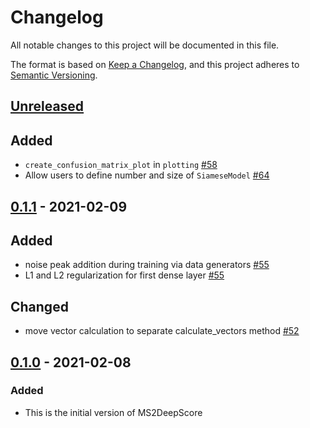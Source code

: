 # Changelog

All notable changes to this project will be documented in this file.

The format is based on [Keep a Changelog](https://keepachangelog.com/en/1.0.0/),
and this project adheres to [Semantic Versioning](https://semver.org/spec/v2.0.0.html).

## [Unreleased]

## Added

- `create_confusion_matrix_plot` in `plotting` [#58](https://github.com/matchms/ms2deepscore/pull/58)
- Allow users to define number and size of `SiameseModel` [#64](https://github.com/matchms/ms2deepscore/pull/64)

## [0.1.1] - 2021-02-09

## Added

- noise peak addition during training via data generators [#55](https://github.com/matchms/ms2deepscore/pull/55)
- L1 and L2 regularization for first dense layer [#55](https://github.com/matchms/ms2deepscore/pull/55)

## Changed

- move vector calculation to separate calculate_vectors method [#52](https://github.com/matchms/ms2deepscore/pull/52)

## [0.1.0] - 2021-02-08

### Added

- This is the initial version of MS2DeepScore

[Unreleased]: https://github.com/matchms/ms2deepscore/compare/0.1.1...HEAD
[0.1.1]: https://github.com/matchms/ms2deepscore/releases/tag/0.1.0...0.1.1
[0.1.0]: https://github.com/matchms/ms2deepscore/releases/tag/0.1.0
